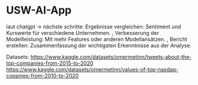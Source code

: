 # USW-AI-App

laut chatgpt -> nächste schritte: Ergebnisse vergleichen: Sentiment und Kurswerte für verschiedene Unternehmen. , Verbesserung der Modellleistung: Mit mehr Features oder anderen Modellansätzen. , Bericht erstellen: Zusammenfassung der wichtigsten Erkenntnisse aus der Analyse.

Datasets:
https://www.kaggle.com/datasets/omermetinn/tweets-about-the-top-companies-from-2015-to-2020
https://www.kaggle.com/datasets/omermetinn/values-of-top-nasdaq-copanies-from-2010-to-2020
